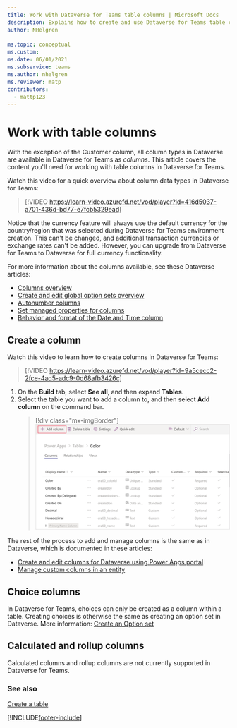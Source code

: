 ```yaml
---
title: Work with Dataverse for Teams table columns | Microsoft Docs
description: Explains how to create and use Dataverse for Teams table columns.
author: NHelgren

ms.topic: conceptual
ms.custom: 
ms.date: 06/01/2021
ms.subservice: teams
ms.author: nhelgren
ms.reviewer: matp
contributors:
  - mattp123
---
```


# Work with table columns

With the exception of the Customer column, all column types in Dataverse are available in Dataverse for Teams as *columns*. This article covers the content you'll need for working with table columns in Dataverse for Teams.

Watch this video for a quick overview about column data types in Dataverse for Teams:
> [!VIDEO https://learn-video.azurefd.net/vod/player?id=416d5037-a701-436d-bd77-e7fcb5329ead]

Notice that the currency feature will always use the default currency for the country/region that was selected during Dataverse for Teams environment creation. This can't be changed, and additional transaction currencies or exchange rates can't be added. However, you can upgrade from Dataverse for Teams to Dataverse for full currency functionality.

For more information about the columns available, see these Dataverse articles:

- [Columns overview](../maker/data-platform/fields-overview.md)
- [Create and edit global option sets overview](../maker/data-platform/create-edit-global-option-sets.md)
- [Autonumber columns](../maker/data-platform/autonumber-fields.md)
- [Set managed properties for columns](../maker/data-platform/set-managed-properties-for-field.md)
- [Behavior and format of the Date and Time column](../maker/data-platform/behavior-format-date-time-field.md)

## Create a column

Watch this video to learn how to create columns in Dataverse for Teams:
> [!VIDEO https://learn-video.azurefd.net/vod/player?id=9a5cecc2-2fce-4ad5-adc9-0d68afb3426c]

1. On the **Build** tab, select **See all**, and then expand **Tables**. 
2. Select the table you want to add a column to, and then select **Add column** on the command bar.
    > [!div class="mx-imgBorder"] 
    > ![Create a table column.](media/create-table-column.png "Create a table column")

The rest of the process to add and manage columns is the same as in Dataverse, which is documented in these articles:
- [Create and edit columns for Dataverse using Power Apps portal](../maker/data-platform/create-edit-field-portal.md)
- [Manage custom columns in an entity](../maker/data-platform/data-platform-manage-fields.md)

## Choice columns

In Dataverse for Teams, choices can only be created as a column within a table. Creating choices is otherwise the same as creating an option set in Dataverse. More information: [Create an Option set](../maker/data-platform/custom-picklists.md)

## Calculated and rollup columns

Calculated columns and rollup columns are not currently supported in Dataverse for Teams.

### See also

[Create a table](create-table.md)


[!INCLUDE[footer-include](../includes/footer-banner.md)]
